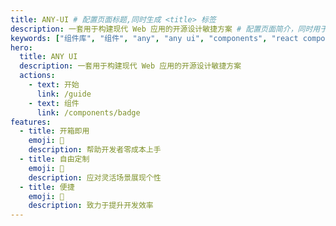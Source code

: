 ```yaml
---
title: ANY-UI # 配置页面标题,同时生成 <title> 标签
description: 一套用于构建现代 Web 应用的开源设计敏捷方案 # 配置页面简介，同时用于生成 <meta> 标签
keywords: ["组件库", "组件", "any", "any ui", "components", "react components"] # 配置页面关键词，同时用于生成 <meta> 标签
hero:
  title: ANY UI
  description: 一套用于构建现代 Web 应用的开源设计敏捷方案
  actions:
    - text: 开始
      link: /guide
    - text: 组件
      link: /components/badge
features:
  - title: 开箱即用
    emoji: 💎
    description: 帮助开发者零成本上手
  - title: 自由定制
    emoji: 🌈
    description: 应对灵活场景展现个性
  - title: 便捷
    emoji: 🚀
    description: 致力于提升开发效率
---
```


<!-- any-ui -->

